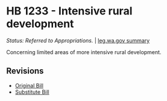 # HB 1233 - Intensive rural development
*Status: Referred to Appropriations.* | [leg.wa.gov summary](https://app.leg.wa.gov/billsummary?BillNumber=1233&Year=2021)

Concerning limited areas of more intensive rural development.

## Revisions
* [Original Bill](1/)
* [Substitute Bill](S/)